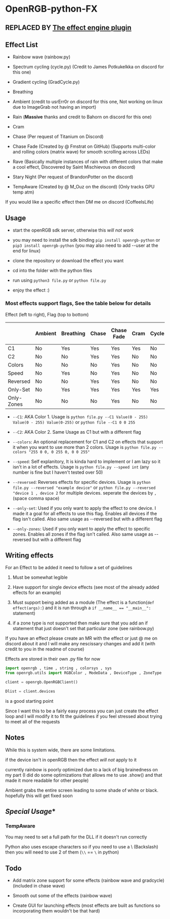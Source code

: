 # OpenRGB-python-FX

## REPLACED BY [The effect engine plugin](https://gitlab.com/OpenRGBDevelopers/OpenRGBEffectPlugin)

## Effect List

* Rainbow wave (rainbow.py)

* Spectrum cycling (cycle.py) (Credit to James Potkukelkka on discord for this one)

* Gradient cycling (GradCycle.py)

* Breathing

* Ambient (credit to usrErr0r on discord for this one, Not working on linux due to ImageGrab not having an import)

* Rain (**Massive** thanks and credit to Bahorn on discord for this one)

* Cram

* Chase (Per request of Titanium on Discord)

* Chase Fade (Created by @ Fmstrat on GitHub) (Supports multi-color and rolling colors (matrix wave) for smooth scrolling across LEDs)

* Rave (Basically multiple instances of rain with different colors that make a cool effect, Discovered by Saint Mischievous on discord)

* Stary Night (Per request of BrandonPotter on the discord)

* TempAware (Created by @ M_Ouz on the discord) (Only tracks GPU temp atm)

If you would like a specific effect then DM me on discord (CoffeeIsLife)

## Usage

* start the openRGB sdk server, otherwise this *will not work*

* you may need to install the sdk binding ```pip install openrgb-python``` or ```pip3 install openrgb-python``` (you may also need to add --user at the end for linux)

* clone the repository or download the effect you want

* cd into the folder with the python files

* run using ```python3 file.py``` or ```python file.py```

* enjoy the effect :)

### Most effects support flags, See the table below for details

Effect (left to right), Flag (top to bottom)

|           | Ambient| Breathing | Chase | Chase Fade | Cram | Cycle | Gradcycle | Rain | Rainbow wave | Rave| Stary Night (Twinkle) | TempAware |
|-----------|--------|-----------|-------|------------|------|-------|-----------|------|--------------|-----|-----------------------|-----------|
|C1         | No     | Yes       | Yes   | Yes        | Yes  | No    | Yes       | Yes  | No           | No  | Yes                   | No        |
|C2         | No     | No        | Yes   | Yes        | No   | No    | Yes       | No   | No           | No  | No                    | No        |
|Colors     | No     | No        | No    | Yes        | No   | No    | No        | No   | No           | No  | No                    | No        |
|Speed      | No     | Yes       | No    | Yes        | No   | No    | Yes       | No   | Yes          | No  | No                    | No        |
|Reversed   | No     | No        | Yes   | Yes        | No   | No    | Yes       | Yes  | Yes          | Yes | No                    | No        |
|Only-Set   | No     | Yes       | Yes   | Yes        | Yes  | Yes   | Yes       | Yes  | Yes          | Yes | Yes                   | No        |
|Only-Zones | No     | No        | No    | Yes        | No   | No    | No        | No   | No           | No  | No                    | No        |

* ``--C1``: AKA Color 1. Usage is ``python file.py --C1 Value(0 - 255) Value(0 - 255) Value(0-255)`` or ``python file --C1 0 0 255``

* ``--C2``: AKA Color 2. Same Usage as C1 but with a different flag

* ``--colors``: An optional replacement for C1 and C2 on effects that support it when you want to use more than 2 colors. Usage is ``python file.py --colors "255 0 0, 0 255 0, 0 0 255"``

* ``--speed``: Self explanitory, It is kinda hard to implement or I am lazy so it isn't in a lot of effects. Usage is ``python file.py --speed int`` (any number is fine but I haven't tested over 50)

* ``--reversed``: Reverses effects for specific devices. Usage is ``python file.py --reversed "example device"`` or ``python file.py --reversed "device 1 , device 2`` for multiple devices. seperate the devices by `` , ``(space comma space)

* ``--only-set``: Used if you only want to apply the effect to one device. I made it a goal for all effects to use this flag. Enables all devices if the flag isn't called. Also same usage as --reversed but with a different flag

* ``--only-zones``: Used if you only want to apply the effect to specific zones. Enables all zones if the flag isn't called. Also same usage as --reversed but with a different flag

## Writing effects

For an Effect to be added it need to follow a set of guidelines

1. Must be somewhat legible

2. Have support for single device effects (see most of the already added effects for an example)

3. Must support being added as a module (The effect is a function(``def effect(args):``) and it is run through a ``if __name__ == "__main__":`` statement)

4. if a zone type is not supported then make sure that you add an if statement that just doesn't set that particular zone (see rainbow.py)

If you have an effect please create an MR with the effect or just @ me on discord about it and I will make any nescissary changes and add it (with credit to you in the readme of course)

Effects are stored in their own .py file for now

```python
import openrgb , time , string , colorsys , sys
from openrgb.utils import RGBColor , ModeData , DeviceType , ZoneType

client = openrgb.OpenRGBClient()

Dlist = client.devices
```

is a good starting point

Since I want this to be a fairly easy process you can just create the effect loop and I will modify it to fit the guidelines if you feel stressed about trying to meet all of the requests

## Notes

While this is system wide, there are some limitations.

if the device isn't in openRGB then the effect *will not* apply to it

currently rainbow is poorly optimized due to a lack of big brainedness on my part (I did do some optimizations that allows me to use .show() and that made it more readable for other people)

Ambient grabs the entire screen leading to some shade of white or black. hopefully this will get fixed soon

## *Special Usage**

### TempAware

You may need to set a full path for the DLL if it doesn't run correctly

Python also uses escape characters so if you need to use a \ (Backslash) then you will need to use 2 of them (``\\`` == ``\`` in python)

## Todo

* Add matrix zone support for some effects (rainbow wave and gradcycle) (included in chase wave)

* Smooth out some of the effects (rainbow wave)

* Create GUI for launching effects (most effects are built as functions so incorporating them wouldn't be that hard)
